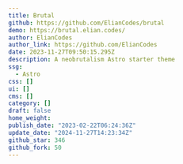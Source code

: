 ```yaml
---
title: Brutal
github: https://github.com/ElianCodes/brutal
demo: https://brutal.elian.codes/
author: ElianCodes
author_link: https://github.com/ElianCodes
date: 2023-11-27T09:50:15.295Z
description: A neobrutalism Astro starter theme
ssg:
  - Astro
css: []
ui: []
cms: []
category: []
draft: false
home_weight:
publish_date: "2023-02-22T06:24:36Z"
update_date: "2024-11-27T14:23:34Z"
github_star: 346
github_fork: 50
---
```

